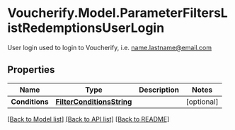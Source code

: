 # Voucherify.Model.ParameterFiltersListRedemptionsUserLogin
User login used to login to Voucherify, i.e. name.lastname@email.com

## Properties

Name | Type | Description | Notes
------------ | ------------- | ------------- | -------------
**Conditions** | [**FilterConditionsString**](FilterConditionsString.md) |  | [optional] 

[[Back to Model list]](../README.md#documentation-for-models) [[Back to API list]](../README.md#documentation-for-api-endpoints) [[Back to README]](../README.md)

